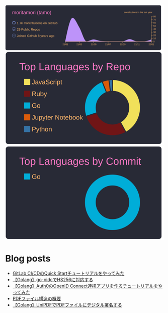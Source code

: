 [![](https://raw.githubusercontent.com/moritamori/moritamori/master/profile-summary-card-output/dracula/0-profile-details.svg)](https://github.com/vn7n24fzkq/github-profile-summary-cards)
[![](https://raw.githubusercontent.com/moritamori/moritamori/master/profile-summary-card-output/dracula/1-repos-per-language.svg)](https://github.com/vn7n24fzkq/github-profile-summary-cards)
[![](https://raw.githubusercontent.com/moritamori/moritamori/master/profile-summary-card-output/dracula/2-most-commit-language.svg)](https://github.com/vn7n24fzkq/github-profile-summary-cards)

# Blog posts
<!-- BLOG-POST-LIST:START -->
- [GitLab CI/CDのQuick Startチュートリアルをやってみた](https://simple-minds-think-alike.moritamorie.com/entry/gitlab-cicd-quick-start)
- [【Golang】go-oidcでHS256に対応する](https://simple-minds-think-alike.moritamorie.com/entry/go-oidc-with-hs256)
- [【Golang】Auth0のOpenID Connect連携アプリを作るチュートリアルをやってみた](https://simple-minds-think-alike.moritamorie.com/entry/go-oidc-with-auth0)
- [PDFファイル構造の概要](https://simple-minds-think-alike.moritamorie.com/entry/pdf-structure)
- [【Golang】UniPDFでPDFファイルにデジタル署名する](https://simple-minds-think-alike.moritamorie.com/entry/digital-signature-with-unipdf)
<!-- BLOG-POST-LIST:END -->
